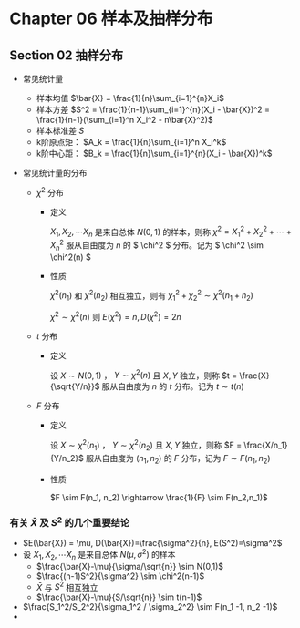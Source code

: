 # Chapter 06 样本及抽样分布

## Section 02 抽样分布

* 常见统计量
  - 样本均值 $\bar{X} = \frac{1}{n}\sum_{i=1}^{n}X_i$
  - 样本方差 $S^2 = \frac{1}{n-1}\sum_{i=1}^{n}(X_i - \bar{X})^2 = \frac{1}{n-1}(\sum_{i=1}^n X_i^2 - n\bar{X}^2)$
  - 样本标准差 $S$
  - k阶原点矩： $A_k = \frac{1}{n}\sum_{i=1}^n X_i^k$
  - k阶中心距： $B_k = \frac{1}{n}\sum_{i=1}^{n}(X_i - \bar{X})^k$

* 常见统计量的分布

  - $\chi^2$ 分布

    - 定义

      $X_1,X_2,\cdots X_n$ 是来自总体 $N(0,1)$ 的样本，则称 $\chi^2 = X_1^2 + X_2^2+\cdots+X_n^2$ 服从自由度为 $n$ 的 $ \chi^2 $ 分布。记为 $ \chi^2 \sim \chi^2(n) $

      

    - 性质

      $\chi^2(n_1)$ 和 $\chi^2(n_2)$ 相互独立，则有 $\chi_1^2 + \chi_2^2 \sim \chi^2(n_1+n_2)$ 

      $\chi^2 \sim \chi^2(n)$ 则 $E(\chi^2)=n, D(\chi^2)=2n$

    

  - $t$ 分布

    - 定义

      设 $X \sim N(0,1)$ ， $Y \sim \chi^2(n)$ 且 $X,Y$ 独立，则称  $t = \frac{X}{\sqrt{Y/n}}$ 服从自由度为 $n$ 的 $t$ 分布。记为 $t \sim t(n)$ 
    
  - $F$ 分布  
    
    - 定义
    
      设 $X \sim \chi^2(n_1)$ ， $Y \sim \chi^2(n_2)$ 且 $X,Y$ 独立，则称 $F = \frac{X/n_1}{Y/n_2}$ 服从自由度为 $(n_1,n_2)$ 的 $F$ 分布，记为 $F \sim F(n_1, n_2)$ 
    
    - 性质
    
      $F \sim F(n_1, n_2) \rightarrow \frac{1}{F} \sim F(n_2,n_1)$
    
    
### 有关 $\bar{X}$ 及 $S^2$ 的几个重要结论 

* $E(\bar{X}) = \mu, D(\bar{X})=\frac{\sigma^2}{n}, E(S^2)=\sigma^2$ 
* 设 $X_1,X_2,\cdots X_n$ 是来自总体 $N(\mu,\sigma^2)$ 的样本
  - $\frac{\bar{X}-\mu}{\sigma/\sqrt{n}} \sim N(0,1)$
  - $\frac{(n-1)S^2}{\sigma^2} \sim \chi^2(n-1)$ 
  - $\bar{X}$ 与 $S^2$ 相互独立
  - $\frac{\bar{X}-\mu}{S/\sqrt{n}} \sim t(n-1)$ 
* $\frac{S_1^2/S_2^2}{\sigma_1^2 / \sigma_2^2} \sim F(n_1 -1, n_2 -1)$ 
* 





